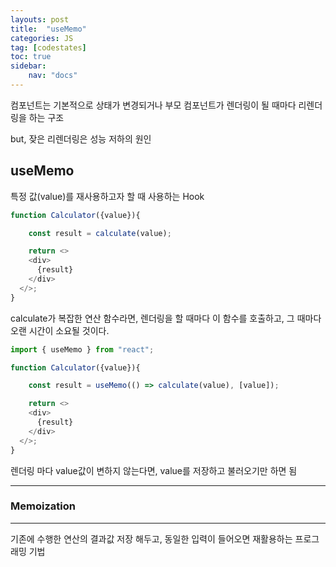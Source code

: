 ```yaml
---
layouts: post
title:  "useMemo"
categories: JS
tag: [codestates]
toc: true
sidebar:
    nav: "docs"
---
```


컴포넌트는 기본적으로 상태가 변경되거나 부모 컴포넌트가 렌더링이 될 때마다 리렌더링을 하는 구조

but, 잦은 리렌더링은 성능 저하의 원인

## useMemo

특정 값(value)를 재사용하고자 할 때 사용하는 Hook

```js
function Calculator({value}){

	const result = calculate(value);

	return <>
    <div>
      {result}
    </div>
  </>;
}
```
calculate가 복잡한 연산 함수라면, 렌더링을 할 때마다 이 함수를 호출하고, 그 때마다 오랜 시간이 소요될 것이다.

```js
import { useMemo } from "react";

function Calculator({value}){

	const result = useMemo(() => calculate(value), [value]);

	return <>
    <div>
      {result}
    </div>
  </>;
}
```
렌더링 마다 value값이 변하지 않는다면, value를 저장하고 불러오기만 하면 됨

---

### Memoization
---

기존에 수행한 연산의 결과값 저장 해두고, 동일한 입력이 들어오면 재활용하는 프로그래밍 기법

